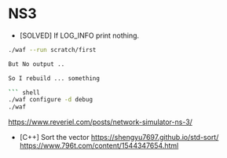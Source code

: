 # NS3

 * [SOLVED] If LOG_INFO print nothing.

```bash
./waf --run scratch/first

But No output ..

So I rebuild ... something

``` shell
./waf configure -d debug
./waf
```
https://www.reveriel.com/posts/network-simulator-ns-3/


* [C++] Sort the vector
https://shengyu7697.github.io/std-sort/
https://www.796t.com/content/1544347654.html
